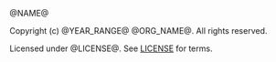 [comment]: <> (Contains the copyright notices for the organization/owner.)
[comment]: <> ()
[comment]: <> (Need the `NAME`, `YEAR_RANGE`, `ORG_NAME` and `LICENSE` `mdocVariables`.)
[comment]: <> ()
[comment]: <> (See https://github.com/alejandrohdezma/sbt-github for information on how to get this variables.)

@NAME@

Copyright (c) @YEAR_RANGE@ @ORG_NAME@. All rights reserved.

Licensed under @LICENSE@. See [LICENSE](LICENSE.md) for terms.